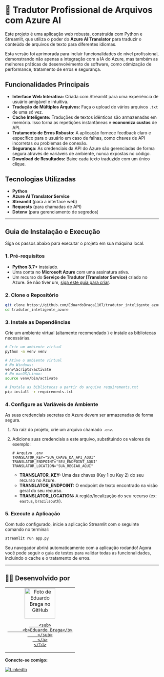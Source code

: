 # 🚀 Tradutor Profissional de Arquivos com Azure AI

Este projeto é uma aplicação web robusta, construída com Python e Streamlit, que utiliza o poder do **Azure AI Translator** para traduzir o conteúdo de arquivos de texto para diferentes idiomas.

Esta versão foi aprimorada para incluir funcionalidades de nível profissional, demonstrando não apenas a integração com a IA do Azure, mas também as melhores práticas de desenvolvimento de software, como otimização de performance, tratamento de erros e segurança.

## Funcionalidades Principais

- **Interface Web Interativa:** Criada com Streamlit para uma experiência de usuário amigável e intuitiva.
- **Tradução de Múltiplos Arquivos:** Faça o upload de vários arquivos `.txt` de uma só vez.
- **Cache Inteligente:** Traduções de textos idênticos são armazenadas em memória. Isso torna as repetições instantâneas e **economiza custos** de API.
- **Tratamento de Erros Robusto:** A aplicação fornece feedback claro e específico para o usuário em caso de falhas, como chaves de API incorretas ou problemas de conexão.
- **Segurança:** As credenciais da API do Azure são gerenciadas de forma segura através de variáveis de ambiente, nunca expostas no código.
- **Download de Resultados:** Baixe cada texto traduzido com um único clique.

## Tecnologias Utilizadas

- **Python**
- **Azure AI Translator Service**
- **Streamlit** (para a interface web)
- **Requests** (para chamadas de API)
- **Dotenv** (para gerenciamento de segredos)

---

## Guia de Instalação e Execução

Siga os passos abaixo para executar o projeto em sua máquina local.

### 1. Pré-requisitos

- **Python 3.7+** instalado.
- Uma conta no **Microsoft Azure** com uma assinatura ativa.
- Um recurso do **Serviço de Tradutor (Translator Service)** criado no Azure. Se não tiver um, [siga este guia para criar](https://learn.microsoft.com/pt-br/azure/ai-services/translator/quickstart-translator ).

### 2. Clone o Repositório

```bash
git clone https://github.com/EduardoBraga1107/tradutor_inteligente_azure.git
cd tradutor_inteligente_azure
```

### 3. Instale as Dependências

Crie um ambiente virtual (altamente recomendado ) e instale as bibliotecas necessárias.

```bash
# Crie um ambiente virtual
python -m venv venv

# Ative o ambiente virtual
# No Windows:
venv\Scripts\activate
# No macOS/Linux:
source venv/bin/activate

# Instale as bibliotecas a partir do arquivo requirements.txt
pip install -r requirements.txt
```

### 4. Configure as Variáveis de Ambiente

As suas credenciais secretas do Azure devem ser armazenadas de forma segura.

1.  Na raiz do projeto, crie um arquivo chamado `.env`.
2.  Adicione suas credenciais a este arquivo, substituindo os valores de exemplo:

    ```env
    # Arquivo .env
    TRANSLATOR_KEY="SUA_CHAVE_DA_API_AQUI"
    TRANSLATOR_ENDPOINT="SEU_ENDPOINT_AQUI"
    TRANSLATOR_LOCATION="SUA_REGIAO_AQUI" 
    ```
    *   **TRANSLATOR_KEY:** Uma das chaves (Key 1 ou Key 2) do seu recurso no Azure.
    *   **TRANSLATOR_ENDPOINT:** O endpoint de texto encontrado na visão geral do seu recurso.
    *   **TRANSLATOR_LOCATION:** A região/localização do seu recurso (ex: `eastus`, `brazilsouth`).

### 5. Execute a Aplicação

Com tudo configurado, inicie a aplicação Streamlit com o seguinte comando no terminal:

```bash
streamlit run app.py
```

Seu navegador abrirá automaticamente com a aplicação rodando! Agora você pode seguir o guia de testes para validar todas as funcionalidades, incluindo o cache e o tratamento de erros.

---

## 👨‍💻 Desenvolvido por

<table>
  <tr>
    <td align="center">
      <a href="https://github.com/EduardoBraga1107">
        <img src="https://avatars.githubusercontent.com/u/101203895?v=4" width="100px;" alt="Foto de Eduardo Braga no GitHub"/>  

        <sub>
          <b>Eduardo Braga</b>
        </sub>
      </a>
    </td>
  </tr>
</table>

**Conecte-se comigo:**

[![LinkedIn](https://img.shields.io/badge/LinkedIn-0077B5?style=for-the-badge&logo=linkedin&logoColor=white )](https://www.linkedin.com/in/eduardo-braga-ribeiro-781254237/ )

